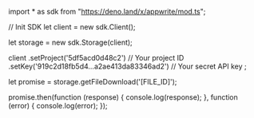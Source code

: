 import * as sdk from "https://deno.land/x/appwrite/mod.ts";

// Init SDK
let client = new sdk.Client();

let storage = new sdk.Storage(client);

client
    .setProject('5df5acd0d48c2') // Your project ID
    .setKey('919c2d18fb5d4...a2ae413da83346ad2') // Your secret API key
;

let promise = storage.getFileDownload('[FILE_ID]');

promise.then(function (response) {
    console.log(response);
}, function (error) {
    console.log(error);
});